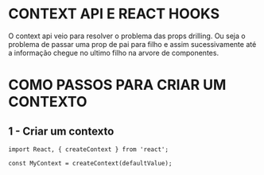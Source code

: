 # CONTEXT API E REACT HOOKS

O context api veio para resolver o problema das props drilling. Ou seja o problema de passar uma prop de pai para filho e assim sucessivamente até a informação chegue no ultimo filho na arvore de componentes.

# COMO PASSOS PARA CRIAR UM CONTEXTO

## 1 - Criar um contexto

```
import React, { createContext } from 'react';

const MyContext = createContext(defaultValue);
```